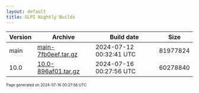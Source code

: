 ```yaml
---
layout: default
title: GLPI Nightly Builds
---
```


Version|Archive|Build date|Size
---|---|---|---
main|[main-7fb0eef.tar.gz](main-7fb0eef.tar.gz)|2024-07-12 00:32:41 UTC|81977824
10.0|[10.0-896af01.tar.gz](10.0-896af01.tar.gz)|2024-07-16 00:27:56 UTC|60278840

<font size="1">Page generated on 2024-07-16 00:27:56 UTC</font>
